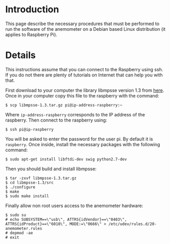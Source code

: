 # Introduction #

This page describe the necessary procedures that must be performed to run the software of the anemometer on a Debian based Linux distribution (it applies to Raspberry Pi).


# Details #

This instructions assume that you can connect to the Raspberry using ssh. If you do not there are plenty of tutorials on Internet that can help you with that.

First download to your computer the library libmpsse version 1.3 from [here](https://code.google.com/p/libmpsse/downloads/detail?name=libmpsse-1.3.tar.gz&can=2&q=). Once in your computer copy this file to the raspberry with the command:

```
$ scp libmpsse-1.3.tar.gz pi@ip-address-raspberry:~
```

Where `ip-address-raspberry` corresponds to the IP address of the raspberry. Then connect to the raspberry using:

```
$ ssh pi@ip-raspberry
```

You will be asked to enter the password for the user pi. By default it is `raspberry`. Once inside, install the necessary packages with the following command:

```
$ sudo apt-get install libftdi-dev swig python2.7-dev
```

Then you should build and install libmpsse:

```
$ tar -zxvf libmpsse-1.3.tar.gz
$ cd libmpsse-1.3/src
$ ./configure
$ make
$ sudo make install
```

Finally allow non root users access to the anemometer hardware:

```
$ sudo su
# echo SUBSYSTEM==\"usb\", ATTRS{idVendor}==\"0403\", ATTRS{idProduct}==\"6010\", MODE:=\"0666\" > /etc/udev/rules.d/20-anemometer.rules
# depmod -ae
# exit
```